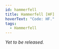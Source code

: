 ```yaml
---
id: hammerfell
title: Hammerfell [HF]
hoverText: "Code: HF."
tags:
  - Hammerfell
---
```


_Yet to be released._
